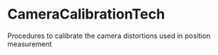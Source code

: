 # CameraCalibrationTech
Procedures to calibrate the camera distortions used in position measurement
